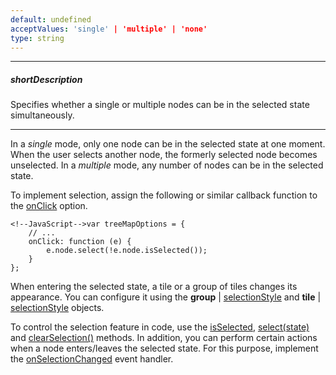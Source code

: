 ```yaml
---
default: undefined
acceptValues: 'single' | 'multiple' | 'none'
type: string
---
```

---
##### shortDescription
Specifies whether a single or multiple nodes can be in the selected state simultaneously.

---
In a *single* mode, only one node can be in the selected state at one moment. When the user selects another node, the formerly selected node becomes unselected. In a *multiple* mode, any number of nodes can be in the selected state.

To implement selection, assign the following or similar callback function to the [onClick](/api-reference/20%20Data%20Visualization%20Widgets/20%20dxTreeMap/1%20Configuration/onClick.md '/Documentation/ApiReference/Data_Visualization_Widgets/dxTreeMap/Configuration/#onClick') option.

    <!--JavaScript-->var treeMapOptions = {
        // ...
        onClick: function (e) {
            e.node.select(!e.node.isSelected());
        }    
    };
    
When entering the selected state, a tile or a group of tiles changes its appearance. You can configure it using the **group**  | [selectionStyle](/api-reference/20%20Data%20Visualization%20Widgets/20%20dxTreeMap/1%20Configuration/group/selectionStyle '/Documentation/ApiReference/Data_Visualization_Widgets/dxTreeMap/Configuration/group/selectionStyle/') and **tile** | [selectionStyle](/api-reference/20%20Data%20Visualization%20Widgets/20%20dxTreeMap/1%20Configuration/tile/selectionStyle '/Documentation/ApiReference/Data_Visualization_Widgets/dxTreeMap/Configuration/tile/selectionStyle/') objects.

To control the selection feature in code, use the [isSelected](/api-reference/20%20Data%20Visualization%20Widgets/20%20dxTreeMap/6%20Node/3%20Methods/isSelected().md '/Documentation/ApiReference/Data_Visualization_Widgets/dxTreeMap/Node/Methods/#isSelected'), [select(state)](/api-reference/20%20Data%20Visualization%20Widgets/20%20dxTreeMap/6%20Node/3%20Methods/select(state).md '/Documentation/ApiReference/Data_Visualization_Widgets/dxTreeMap/Node/Methods/#selectstate') and [clearSelection()](/api-reference/20%20Data%20Visualization%20Widgets/20%20dxTreeMap/3%20Methods/clearSelection().md '/Documentation/ApiReference/Data_Visualization_Widgets/dxTreeMap/Methods/#clearSelection') methods. In addition, you can perform certain actions when a node enters/leaves the selected state. For this purpose, implement the [onSelectionChanged](/api-reference/20%20Data%20Visualization%20Widgets/20%20dxTreeMap/1%20Configuration/onSelectionChanged.md '/Documentation/ApiReference/Data_Visualization_Widgets/dxTreeMap/Configuration/#onSelectionChanged') event handler.